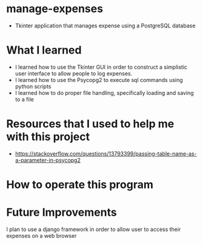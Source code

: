 # manage-expenses
- Tkinter application that manages expense using a PostgreSQL database

# What I learned
- I learned how to use the Tkinter GUI in order to construct a simplistic user interface to allow people to log expenses.
- I learned how to use the Psycopg2 to execute sql commands using python scripts
- I learned how to do proper file handling, specifically loading and saving to a file

# Resources that I used to help me with this project
- https://stackoverflow.com/questions/13793399/passing-table-name-as-a-parameter-in-psycopg2

# How to operate this program

# Future Improvements
I plan to use a django framework in order to allow user to access their expenses on a web browser
